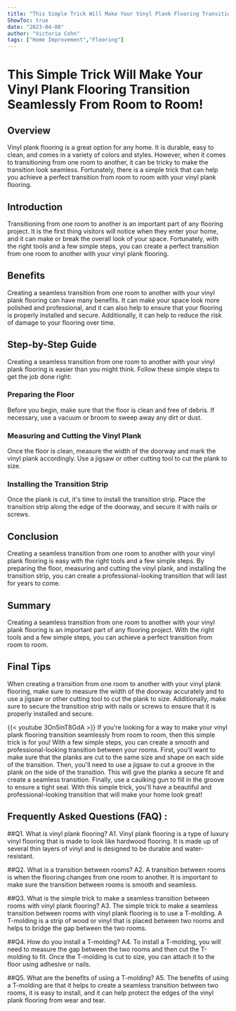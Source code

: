 ```yaml
---
title: "This Simple Trick Will Make Your Vinyl Plank Flooring Transition Seamlessly From Room to Room!"
ShowToc: true 
date: "2023-04-08"
author: "Victoria Cohn" 
tags: ["Home Improvement","Flooring"]
---
```

# This Simple Trick Will Make Your Vinyl Plank Flooring Transition Seamlessly From Room to Room!

## Overview

Vinyl plank flooring is a great option for any home. It is durable, easy to clean, and comes in a variety of colors and styles. However, when it comes to transitioning from one room to another, it can be tricky to make the transition look seamless. Fortunately, there is a simple trick that can help you achieve a perfect transition from room to room with your vinyl plank flooring.

## Introduction

Transitioning from one room to another is an important part of any flooring project. It is the first thing visitors will notice when they enter your home, and it can make or break the overall look of your space. Fortunately, with the right tools and a few simple steps, you can create a perfect transition from one room to another with your vinyl plank flooring.

## Benefits

Creating a seamless transition from one room to another with your vinyl plank flooring can have many benefits. It can make your space look more polished and professional, and it can also help to ensure that your flooring is properly installed and secure. Additionally, it can help to reduce the risk of damage to your flooring over time.

## Step-by-Step Guide

Creating a seamless transition from one room to another with your vinyl plank flooring is easier than you might think. Follow these simple steps to get the job done right:

### Preparing the Floor

Before you begin, make sure that the floor is clean and free of debris. If necessary, use a vacuum or broom to sweep away any dirt or dust.

### Measuring and Cutting the Vinyl Plank

Once the floor is clean, measure the width of the doorway and mark the vinyl plank accordingly. Use a jigsaw or other cutting tool to cut the plank to size.

### Installing the Transition Strip

Once the plank is cut, it's time to install the transition strip. Place the transition strip along the edge of the doorway, and secure it with nails or screws.

## Conclusion

Creating a seamless transition from one room to another with your vinyl plank flooring is easy with the right tools and a few simple steps. By preparing the floor, measuring and cutting the vinyl plank, and installing the transition strip, you can create a professional-looking transition that will last for years to come.

## Summary

Creating a seamless transition from one room to another with your vinyl plank flooring is an important part of any flooring project. With the right tools and a few simple steps, you can achieve a perfect transition from room to room.

## Final Tips

When creating a transition from one room to another with your vinyl plank flooring, make sure to measure the width of the doorway accurately and to use a jigsaw or other cutting tool to cut the plank to size. Additionally, make sure to secure the transition strip with nails or screws to ensure that it is properly installed and secure.

{{< youtube 3On5inT8GdA >}} 
If you're looking for a way to make your vinyl plank flooring transition seamlessly from room to room, then this simple trick is for you! With a few simple steps, you can create a smooth and professional-looking transition between your rooms. First, you'll want to make sure that the planks are cut to the same size and shape on each side of the transition. Then, you'll need to use a jigsaw to cut a groove in the plank on the side of the transition. This will give the planks a secure fit and create a seamless transition. Finally, use a caulking gun to fill in the groove to ensure a tight seal. With this simple trick, you'll have a beautiful and professional-looking transition that will make your home look great!

## Frequently Asked Questions (FAQ) :
##Q1. What is vinyl plank flooring?
A1. Vinyl plank flooring is a type of luxury vinyl flooring that is made to look like hardwood flooring. It is made up of several thin layers of vinyl and is designed to be durable and water-resistant. 

##Q2. What is a transition between rooms?
A2. A transition between rooms is when the flooring changes from one room to another. It is important to make sure the transition between rooms is smooth and seamless.

##Q3. What is the simple trick to make a seamless transition between rooms with vinyl plank flooring?
A3. The simple trick to make a seamless transition between rooms with vinyl plank flooring is to use a T-molding. A T-molding is a strip of wood or vinyl that is placed between two rooms and helps to bridge the gap between the two rooms.

##Q4. How do you install a T-molding?
A4. To install a T-molding, you will need to measure the gap between the two rooms and then cut the T-molding to fit. Once the T-molding is cut to size, you can attach it to the floor using adhesive or nails.

##Q5. What are the benefits of using a T-molding?
A5. The benefits of using a T-molding are that it helps to create a seamless transition between two rooms, it is easy to install, and it can help protect the edges of the vinyl plank flooring from wear and tear.





